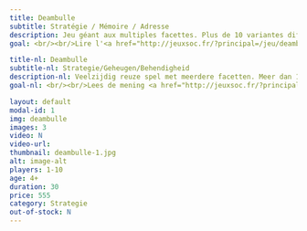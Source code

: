 ```yaml
---
title: Deambulle
subtitle: Stratégie / Mémoire / Adresse
description: Jeu géant aux multiples facettes. Plus de 10 variantes différentes en passant du casse-tête au jeu d'adresse.
goal: <br/><br/>Lire l'<a href="http://jeuxsoc.fr/?principal=/jeu/deamb">avis de François Haffner</a>.

title-nl: Deambulle
subtitle-nl: Strategie/Geheugen/Behendigheid
description-nl: Veelzijdig reuze spel met meerdere facetten. Meer dan 10 variaties, van doordenker tot behendigheidsspel.
goal-nl: <br/><br/>Lees de mening <a href="http://jeuxsoc.fr/?principal=/jeu/deamb">van François Haffner</a>.

layout: default
modal-id: 1
img: deambulle
images: 3
video: N
video-url: 
thumbnail: deambulle-1.jpg
alt: image-alt
players: 1-10
age: 4+
duration: 30
price: 555
category: Strategie
out-of-stock: N
---
```

